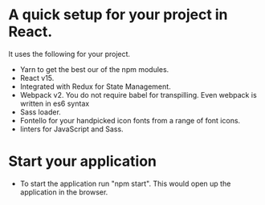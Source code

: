 # A quick setup for your project in React.
It uses the following for your project.
- Yarn to get the best our of the npm modules.
- React v15.
- Integrated with Redux for State Management.
- Webpack v2. You do not require babel for transpilling. Even webpack is written in es6 syntax
- Sass loader.
- Fontello for your handpicked icon fonts from a range of font icons.
- linters for JavaScript and Sass.


# Start your application 
- To start the application run "npm start". This would open up the application in the browser.

